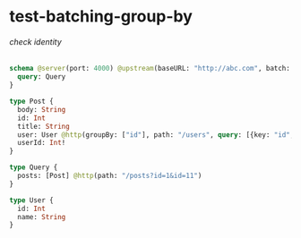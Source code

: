 # test-batching-group-by

###### check identity

####
```graphql @server
schema @server(port: 4000) @upstream(baseURL: "http://abc.com", batch: {delay: 1, headers: [], maxSize: 1000}) {
  query: Query
}

type Post {
  body: String
  id: Int
  title: String
  user: User @http(groupBy: ["id"], path: "/users", query: [{key: "id", value: "{{value.userId}}"}])
  userId: Int!
}

type Query {
  posts: [Post] @http(path: "/posts?id=1&id=11")
}

type User {
  id: Int
  name: String
}
```
